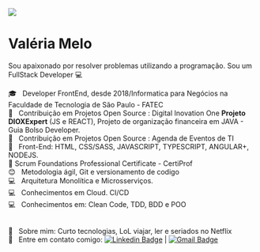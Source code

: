 <img width="auto" src="https://user-images.githubusercontent.com/59574875/89461523-7a6d0580-d742-11ea-8e99-4d9309628fcf.jpg">


# Valéria Melo


Sou apaixonado por resolver problemas utilizando a programação.
Sou um FullStack Developer :computer:

:mortar_board:  &nbsp; Developer FrontEnd, desde 2018/Informatica para Negócios na Faculdade de Tecnologia de São Paulo - FATEC 
  <br/>:rocket:  &nbsp; Contribuição em Projetos Open Source : Digital Inovation One **Projeto DIOXExpert** (JS e REACT), Projeto de organização financeira em JAVA - Guia Bolso Developer.
  <br/>:rocket:  &nbsp; Contribuição em Projetos Open Source : Agenda de Eventos de TI
 <br/> :purple_heart: &nbsp; Front-End: HTML, CSS/SASS, JAVASCRIPT, TYPESCRIPT, ANGULAR+, NODEJS.
 <br/> :pushpin: Scrum Foundations Professional Certificate - CertiProf
 <br/> :blush: &nbsp; Metodologia ágil, Git e versionamento de codigo
 <br/> :computer: &nbsp; Arquitetura Monolítica e Microsserviços.
 <br/> :computer: &nbsp; Conhecimentos em Cloud. CI/CD
 <br/> :computer: &nbsp; Conhecimentos em: Clean Code, TDD, BDD e POO
 
 <br/> 💬  &nbsp; Sobre mim: Curto tecnologias, LoL viajar, ler e seriados no Netflix
 <br/> :email: &nbsp; Entre em contato comigo: [![Linkedin Badge](https://img.shields.io/badge/-ValeriaMelo-blue?style=flat-square&logo=Linkedin&logoColor=white&link=https://www.linkedin.com/in/valeriamelotech/)](https://www.linkedin.com/in/valeriamelotech/) 
| 
[![Gmail Badge](https://img.shields.io/badge/-valleriademelo@gmail.com-c14438?style=flat-square&logo=Gmail&logoColor=white&link=mailto:valleriademelo@gmail.com)](mailto:tgmarinho@gmail.com)

